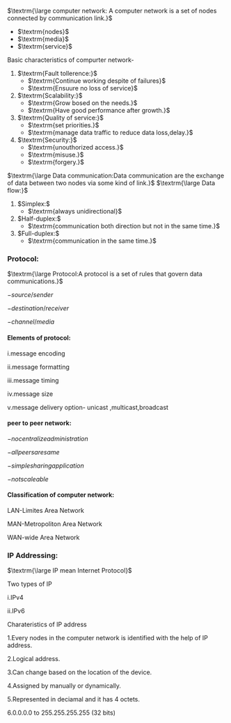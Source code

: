 
$\textrm{\large computer network: A computer network is a set of nodes connected by communication link.}$
<ul>
<li>$\textrm{nodes}$</li>
<li>$\textrm{media}$</li>
<li>$\textrm{service}$</li>
</ul>

$\textrm{Basic characteristics of compurter network-}$
<ol>
  <li>$\textrm{Fault tollerence:}$
   <ul>
     <li>$\textrm{Continue working despite of failures}$</li>
     <li>$\textrm{Ensuure no loss of service}$</li>
   </ul>
  </li>
  <li>$\textrm{Scalability:}$
   <ul>
     <li>$\textrm{Grow bosed on the needs.}$</li>
     <li>$\textrm{Have good performance after growth.}$</li>
   </ul>
  </li>
  <li>$\textrm{Quality of service:}$
   <ul>
     <li>$\textrm{set priorities.}$</li>
     <li>$\textrm{manage data traffic to reduce data loss,delay.}$</li>
   </ul>
  </li>
  <li>$\textrm{Security:}$
   <ul>
     <li>$\textrm{unouthorized access.}$</li>
     <li>$\textrm{misuse.}$</li>
     <li>$\textrm{forgery.}$</li>
   </ul>
  </li>
</ol>

$\textrm{\large Data communication:Data communication are the exchange of data between two nodes via some kind of link.}$
$\textrm{\large Data flow:}$

<ol>
  <li>$Simplex:$
   <ul>
     <li>$\textrm{always unidirectional}$</li>
   </ul>
  </li>
  <li>$Half-duplex:$
   <ul>
     <li>$\textrm{communication both direction but not in the same time.}$</li>
   </ul>
  </li>
  <li>$Full-duplex:$
   <ul>
     <li>$\textrm{communication in the same time.}$</li>
    
   </ul>
  </li>
</ol>

### Protocol:
$\textrm{\large Protocol:A protocol is a set of rules that govern data communications.}$

$-source/sender$

$-destination/receiver$

$-channel/media$
#### Elements of protocol:
$\textrm{i.message encoding}$

$\textrm{ii.message formatting}$

$\textrm{iii.message timing}$

$\textrm{iv.message size}$

$\textrm{v.message delivery option- unicast ,multicast,broadcast}$



#### peer to peer network:
 $-no centralize administration$
 
 $-all peers are same$
 
 $-simple sharing application$
 
 $-not scaleable$
 
 #### Classification of computer network:
 $\textrm{LAN-Limites Area Network}$
 
 $\textrm{MAN-Metropoliton Area Network}$
 
 $\textrm{WAN-wide Area Network}$

### IP Addressing:
  $\textrm{\large IP mean Internet Protocol}$
  
  $\textrm{Two types of IP}$
  
  $\textrm{i.IPv4}$
  
  $\textrm{ii.IPv6}$
  
  $\textrm{Charateristics of IP address}$
  
  $\textrm{1.Every nodes in the computer network is identified with the help of IP address.}$
  
  $\textrm{2.Logical address.}$
  
  $\textrm{3.Can change based on the location of the device.}$
  
  $\textrm{4.Assigned by manually or dynamically.}$
  
  $\textrm{5.Represented in deciamal and it has 4 octets.}$
  
  $\textrm{6.0.0.0.0 to 255.255.255.255 (32 bits)}$













